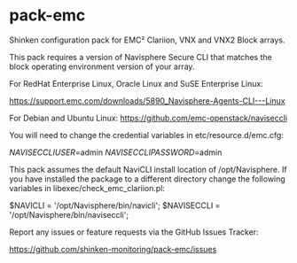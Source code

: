 pack-emc
========

Shinken configuration pack for EMC² Clariion, VNX and VNX2 Block arrays.

This pack requires a version of Navisphere Secure CLI that matches the block
operating environment version of your array.

For RedHat Enterprise Linux, Oracle Linux and SuSE Enterprise Linux:

https://support.emc.com/downloads/5890_Navisphere-Agents-CLI---Linux

For Debian and Ubuntu Linux:
https://github.com/emc-openstack/naviseccli

You will need to change the credential variables in etc/resource.d/emc.cfg:

$NAVISECCLIUSER$=admin
$NAVISECCLIPASSWORD$=admin


This pack assumes the default NaviCLI install location of /opt/Navisphere.
If you have installed the package to a different directory change the following
variables in libexec/check_emc_clariion.pl:

$NAVICLI = '/opt/Navisphere/bin/navicli';
$NAVISECCLI = '/opt/Navisphere/bin/naviseccli';


Report any issues or feature requests via the GitHub Issues Tracker:

https://github.com/shinken-monitoring/pack-emc/issues
